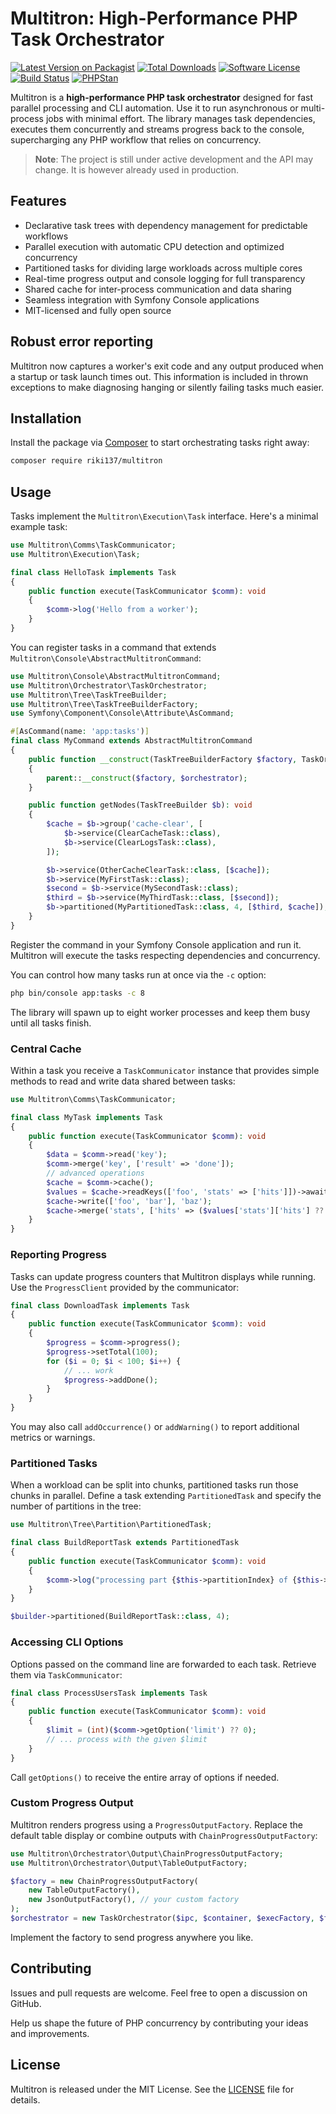 # Multitron: High-Performance PHP Task Orchestrator

[![Latest Version on Packagist](https://img.shields.io/packagist/v/riki137/multitron.svg?style=flat-square)](https://packagist.org/packages/riki137/multitron)
[![Total Downloads](https://img.shields.io/packagist/dt/riki137/multitron.svg?style=flat-square)](https://packagist.org/packages/riki137/multitron)
[![Software License](https://img.shields.io/badge/license-MIT-brightgreen.svg?style=flat-square)](LICENSE)
[![Build Status](https://img.shields.io/github/actions/workflow/status/riki137/multitron/ci.yml?branch=main&style=flat-square)](https://github.com/riki137/multitron/actions?query=workflow%3Aci+branch%3Amain)
[![PHPStan](https://img.shields.io/badge/PHPStan-level%209-brightgreen.svg?style=flat-square)](https://github.com/phpstan/phpstan)

Multitron is a **high-performance PHP task orchestrator** designed for fast parallel processing and CLI automation. Use it to run asynchronous or multi-process jobs with minimal effort. The library manages task dependencies, executes them concurrently and streams progress back to the console, supercharging any PHP workflow that relies on concurrency.

> **Note**: The project is still under active development and the API may change. It is however already used in production.

## Features

- Declarative task trees with dependency management for predictable workflows
- Parallel execution with automatic CPU detection and optimized concurrency
- Partitioned tasks for dividing large workloads across multiple cores
- Real-time progress output and console logging for full transparency
- Shared cache for inter-process communication and data sharing
- Seamless integration with Symfony Console applications
- MIT-licensed and fully open source

## Robust error reporting

Multitron now captures a worker's exit code and any output produced when a
startup or task launch times out. This information is included in thrown
exceptions to make diagnosing hanging or silently failing tasks much easier.

## Installation

Install the package via [Composer](https://getcomposer.org/) to start orchestrating tasks right away:

```bash
composer require riki137/multitron
```

## Usage

Tasks implement the `Multitron\Execution\Task` interface. Here's a minimal example task:

```php
use Multitron\Comms\TaskCommunicator;
use Multitron\Execution\Task;

final class HelloTask implements Task
{
    public function execute(TaskCommunicator $comm): void
    {
        $comm->log('Hello from a worker');
    }
}
```


You can register tasks in a command that extends `Multitron\Console\AbstractMultitronCommand`:

```php
use Multitron\Console\AbstractMultitronCommand;
use Multitron\Orchestrator\TaskOrchestrator;
use Multitron\Tree\TaskTreeBuilder;
use Multitron\Tree\TaskTreeBuilderFactory;
use Symfony\Component\Console\Attribute\AsCommand;

#[AsCommand(name: 'app:tasks')]
final class MyCommand extends AbstractMultitronCommand
{
    public function __construct(TaskTreeBuilderFactory $factory, TaskOrchestrator $orchestrator)
    {
        parent::__construct($factory, $orchestrator);
    }

    public function getNodes(TaskTreeBuilder $b): void
    {
        $cache = $b->group('cache-clear', [
            $b->service(ClearCacheTask::class),
            $b->service(ClearLogsTask::class),
        ]);

        $b->service(OtherCacheClearTask::class, [$cache]);
        $b->service(MyFirstTask::class);
        $second = $b->service(MySecondTask::class);
        $third = $b->service(MyThirdTask::class, [$second]);
        $b->partitioned(MyPartitionedTask::class, 4, [$third, $cache]);
    }
}
```

Register the command in your Symfony Console application and run it. Multitron will execute the tasks respecting dependencies and concurrency.

You can control how many tasks run at once via the `-c` option:

```bash
php bin/console app:tasks -c 8
```

The library will spawn up to eight worker processes and keep them busy until all tasks finish.

### Central Cache

Within a task you receive a `TaskCommunicator` instance that provides simple methods to read and write data shared between tasks:

```php
use Multitron\Comms\TaskCommunicator;

final class MyTask implements Task
{
    public function execute(TaskCommunicator $comm): void
    {
        $data = $comm->read('key');
        $comm->merge('key', ['result' => 'done']);
        // advanced operations
        $cache = $comm->cache();
        $values = $cache->readKeys(['foo', 'stats' => ['hits']])->await();
        $cache->write(['foo', 'bar'], 'baz');
        $cache->merge('stats', ['hits' => ($values['stats']['hits'] ?? 0) + 1]);
    }
}
```

### Reporting Progress

Tasks can update progress counters that Multitron displays while running. Use
the `ProgressClient` provided by the communicator:

```php
final class DownloadTask implements Task
{
    public function execute(TaskCommunicator $comm): void
    {
        $progress = $comm->progress();
        $progress->setTotal(100);
        for ($i = 0; $i < 100; $i++) {
            // ... work
            $progress->addDone();
        }
    }
}
```

You may also call `addOccurrence()` or `addWarning()` to report additional
metrics or warnings.

### Partitioned Tasks

When a workload can be split into chunks, partitioned tasks run those chunks in parallel. Define a task extending `PartitionedTask` and specify the number of partitions in the tree:

```php
use Multitron\Tree\Partition\PartitionedTask;

final class BuildReportTask extends PartitionedTask
{
    public function execute(TaskCommunicator $comm): void
    {
        $comm->log("processing part {$this->partitionIndex} of {$this->partitionCount}");
    }
}

$builder->partitioned(BuildReportTask::class, 4);
```

### Accessing CLI Options

Options passed on the command line are forwarded to each task. Retrieve them via
`TaskCommunicator`:

```php
final class ProcessUsersTask implements Task
{
    public function execute(TaskCommunicator $comm): void
    {
        $limit = (int)($comm->getOption('limit') ?? 0);
        // ... process with the given $limit
    }
}
```

Call `getOptions()` to receive the entire array of options if needed.


### Custom Progress Output

Multitron renders progress using a `ProgressOutputFactory`. Replace the default table display or combine outputs with `ChainProgressOutputFactory`:

```php
use Multitron\Orchestrator\Output\ChainProgressOutputFactory;
use Multitron\Orchestrator\Output\TableOutputFactory;

$factory = new ChainProgressOutputFactory(
    new TableOutputFactory(),
    new JsonOutputFactory(), // your custom factory
);
$orchestrator = new TaskOrchestrator($ipc, $container, $execFactory, $factory, $handlerFactory);
```

Implement the factory to send progress anywhere you like.

## Contributing


Issues and pull requests are welcome. Feel free to open a discussion on GitHub.

Help us shape the future of PHP concurrency by contributing your ideas and improvements.

## License

Multitron is released under the MIT License. See the [LICENSE](LICENSE) file for details.
